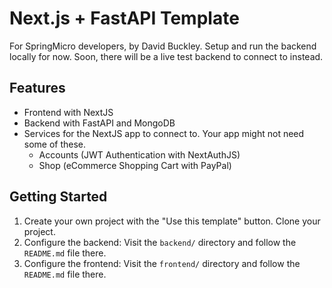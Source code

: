# Next.js + FastAPI Template

For SpringMicro developers, by David Buckley. Setup and run the backend locally for now. Soon, there will be a live test backend to connect to instead.

## Features

- Frontend with NextJS
- Backend with FastAPI and MongoDB
- Services for the NextJS app to connect to. Your app might not need some of these.
  - Accounts (JWT Authentication with NextAuthJS)
  - Shop (eCommerce Shopping Cart with PayPal)

## Getting Started

1. Create your own project with the "Use this template" button. Clone your project.
2. Configure the backend: Visit the `backend/` directory and follow the `README.md` file there.
3. Configure the frontend: Visit the `frontend/` directory and follow the `README.md` file there.
